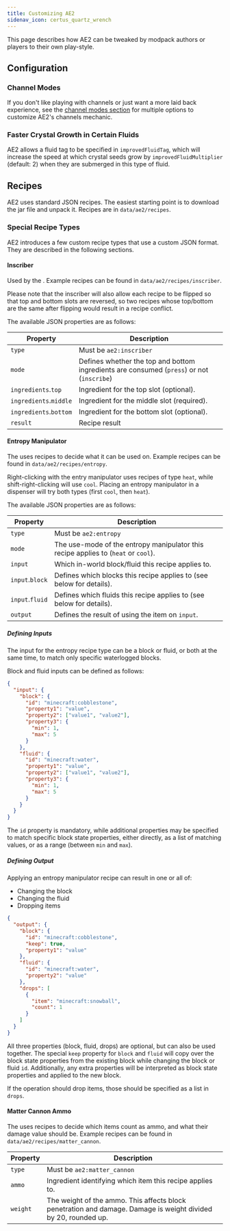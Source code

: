 ```yaml
---
title: Customizing AE2
sidenav_icon: certus_quartz_wrench
---
```


This page describes how AE2 can be tweaked by modpack authors or players to their own play-style.

## Configuration

### Channel Modes

If you don't like playing with channels or just want a more laid back experience, see the
[channel modes section](./features/me-network/channels.md#channel-modes) for multiple options
to customize AE2's channels mechanic.

### Faster Crystal Growth in Certain Fluids

AE2 allows a fluid tag to be specified in `improvedFluidTag`, which will increase the speed at which crystal seeds
grow by `improvedFluidMultiplier` (default: 2) when they are submerged in this type of fluid.

## Recipes

AE2 uses standard JSON recipes. The easiest starting point is to download the jar file and unpack it. Recipes are
in `data/ae2/recipes`.

### Special Recipe Types

AE2 introduces a few custom recipe types that use a custom JSON format. They are described in the following sections.

#### Inscriber

Used by the <ItemLink id="inscriber" />. Example recipes can be found in `data/ae2/recipes/inscriber`.

Please note that the inscriber will also allow each recipe to be flipped so that top and bottom slots are reversed, so
two recipes whose top/bottom are the same after flipping would result in a recipe conflict.

The available JSON properties are as follows:

| Property               | Description                                                                               |
| ---------------------- | ----------------------------------------------------------------------------------------- |
| `type`                 | Must be `ae2:inscriber`                                                                   |
| `mode`                 | Defines whether the top and bottom ingredients are consumed (`press`) or not (`inscribe`) |
| `ingredients`.`top`    | Ingredient for the top slot (optional).                                                   |
| `ingredients`.`middle` | Ingredient for the middle slot (required).                                                |
| `ingredients`.`bottom` | Ingredient for the bottom slot (optional).                                                |
| `result`               | Recipe result                                                                             |

#### Entropy Manipulator

The <ItemLink id="entropy_manipulator" /> uses recipes to decide what it can be used on.
Example recipes can be found in `data/ae2/recipes/entropy`.

Right-clicking with the entry manipulator uses recipes of type `heat`, while shift-right-clicking will use `cool`.
Placing an entropy manipulator in a dispenser will try both types (first `cool`, then `heat`).

The available JSON properties are as follows:

| Property        | Description                                                                        |
| --------------- | ---------------------------------------------------------------------------------- |
| `type`          | Must be `ae2:entropy`                                                              |
| `mode`          | The use-mode of the entropy manipulator this recipe applies to (`heat` or `cool`). |
| `input`         | Which in-world block/fluid this recipe applies to.                                 |
| `input`.`block` | Defines which blocks this recipe applies to (see below for details).               |
| `input`.`fluid` | Defines which fluids this recipe applies to (see below for details).               |
| `output`        | Defines the result of using the item on `input`.                                   |

##### Defining Inputs

The input for the entropy recipe type can be a block or fluid, or both at the same time, to match only
specific waterlogged blocks.

Block and fluid inputs can be defined as follows:

```json
{
  "input": {
    "block": {
      "id": "minecraft:cobblestone",
      "property1": "value",
      "property2": ["value1", "value2"],
      "property3": {
        "min": 1,
        "max": 5
      }
    },
    "fluid": {
      "id": "minecraft:water",
      "property1": "value",
      "property2": ["value1", "value2"],
      "property3": {
        "min": 1,
        "max": 5
      }
    }
  }
}
```

The `id` property is mandatory, while additional properties may be specified to match specific block state properties,
either directly, as a list of matching values, or as a range (between `min` and `max`).

##### Defining Output

Applying an entropy manipulator recipe can result in one or all of:

- Changing the block
- Changing the fluid
- Dropping items

```json
{
  "output": {
    "block": {
      "id": "minecraft:cobblestone",
      "keep": true,
      "property1": "value"
    },
    "fluid": {
      "id": "minecraft:water",
      "property2": "value"
    },
    "drops": [
      {
        "item": "minecraft:snowball",
        "count": 1
      }
    ]
  }
}
```

All three properties (block, fluid, drops) are optional, but can also be used together.
The special `keep` property for `block` and `fluid` will copy over the block state properties from the existing
block while changing the block or fluid `id`. Additionally, any extra properties will be interpreted as block state
properties and applied to the new block.

If the operation should drop items, those should be specified as a list in `drops`.

#### Matter Cannon Ammo

The <ItemLink id="matter_cannon" /> uses recipes to decide which items count as ammo, and what their damage value should
be. Example recipes can be found in `data/ae2/recipes/matter_cannon`.

| Property | Description                                                                                                    |
| -------- | -------------------------------------------------------------------------------------------------------------- |
| `type`   | Must be `ae2:matter_cannon`                                                                                    |
| `ammo`   | Ingredient identifying which item this recipe applies to.                                                      |
| `weight` | The weight of the ammo. This affects block penetration and damage. Damage is weight divided by 20, rounded up. |
